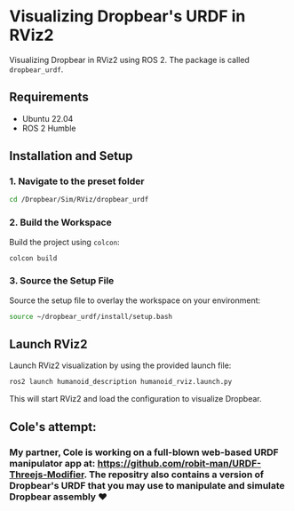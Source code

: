 # Visualizing Dropbear's URDF in RViz2

Visualizing Dropbear in RViz2 using ROS 2. The package is called `dropbear_urdf`.

## Requirements
- Ubuntu 22.04
- ROS 2 Humble


## Installation and Setup

### 1. Navigate to the preset folder
```sh
cd /Dropbear/Sim/RViz/dropbear_urdf
```

### 2. Build the Workspace
Build the project using `colcon`:

```sh
colcon build
```

### 3. Source the Setup File
Source the setup file to overlay the workspace on your environment:

```sh
source ~/dropbear_urdf/install/setup.bash
```

## Launch RViz2

Launch RViz2 visualization by using the provided launch file:

```sh
ros2 launch humanoid_description humanoid_rviz.launch.py
```

This will start RViz2 and load the configuration to visualize Dropbear.


## Cole's attempt:

### My partner, Cole is working on a full-blown web-based URDF manipulator app at: https://github.com/robit-man/URDF-Threejs-Modifier. The repositry also contains a version of Dropbear's URDF that you may use to manipulate and simulate Dropbear assembly ❤️